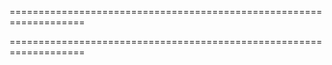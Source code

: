===================================================================
<!--handmade--><!--/handmade-->
===================================================================

<!--shortDescription-->

<!--/shortDescription-->

<!--fullDescription-->

<!--/fullDescription-->
